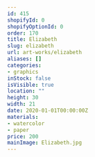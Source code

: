 ```yaml
---
id: 415
shopifyId: 0
shopifyOptionId: 0
order: 170
title: Elizabeth
slug: elizabeth
url: art-works/elizabeth
aliases: []
categories:
- graphics
inStock: false
isVisible: true
location: ""
height: 30
width: 21
date: 2020-01-01T00:00:00Z
materials:
- watercolor
- paper
price: 200
mainImage: Elizabeth.jpg
---
```

